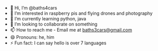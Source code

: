 - 👋 Hi, I’m @baths4cars
- 👀 I’m interested in raspberry pis and flying drones and photography
- 🌱 I’m currently learning python, java
- 💞️ I’m looking to collaborate on something
- 📫 How to reach me - Email me at baths3cars@gmail.com
- 😄 Pronouns: he, him
- ⚡ Fun fact: I can say hello is over 7 languages

<!---
baths4cars/baths4cars is a ✨ special ✨ repository because its `README.md` (this file) appears on your GitHub profile.
You can click the Preview link to take a look at your changes.
--->

